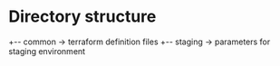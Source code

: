 # Directory structure
+-- common   -> terraform definition files
+-- staging  -> parameters for staging environment
